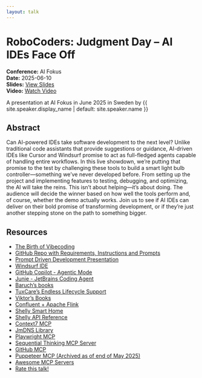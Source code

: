 ```yaml
---
layout: talk
---
```


<!-- Source: https://speaking.jbaru.ch/mbT7c6/robocoders-judgment-day-ai-ides-face-off -->
# RoboCoders: Judgment Day – AI IDEs Face Off

**Conference:** AI Fokus  
**Date:** 2025-06-10  
**Slides:** [View Slides](https://drive.google.com/file/d/1txhlA5nq2J7vTeRsp6aJYuG5PG2fRVON/view)  
**Video:** [Watch Video](https://www.youtube.com/watch?v=5q_LQNMIvqY)  

A presentation at AI Fokus in
                    June 2025 in
                    Sweden by 
                    {{ site.speaker.display_name | default: site.speaker.name }}

## Abstract

Can AI-powered IDEs take software development to the next level? Unlike traditional code assistants that provide suggestions or guidance, AI-driven IDEs like Cursor and Windsurf promise to act as full-fledged agents capable of handling entire workflows. In this live showdown, we’re putting that promise to the test by challenging these tools to build a smart light bulb controller—something we’ve never developed before.
From setting up the project and implementing features to testing, debugging, and optimizing, the AI will take the reins. This isn’t about helping—it’s about doing. The audience will decide the winner based on how well the tools perform and, of course, whether the demo actually works.
Join us to see if AI IDEs can deliver on their bold promise of transforming development, or if they’re just another stepping stone on the path to something bigger.

## Resources

- [The Birth of Vibecoding](https://x.com/karpathy/status/1886192184808149383?lang=en)
- [GitHub Repo with Requirements, Instructions and Prompts](https://github.com/jbaruch/rocoders-ai-fokus)
- [Prompt Driven Development Presentation](https://speaking.jbaru.ch/yaBltt/prompt-driven-development-aligning-ideas-tests-and-code)
- [Windsurf IDE](https://windsurf.com/)
- [GitHub Copilot - Agentic Mode](https://github.blog/news-insights/product-news/github-copilot-the-agent-awakens/)
- [Junie - JetBrains Coding Agent](https://www.jetbrains.com/junie/)
- [Baruch’s books](https://amzn.to/4l25o2I)
- [TuxCare’s Endless Lifecycle Support](https://tuxcare.com/endless-lifecycle-support/)
- [Viktor’s Books](https://gamov.io/)
- [Confluent + Apache Flink](https://www.confluent.io/learn/apache-flink/)
- [Shelly Smart Home](https://us.shelly.com/)
- [Shelly API Reference](https://shelly-api-docs.shelly.cloud/gen1/#shelly-family-overview)
- [Context7 MCP](https://context7.com/)
- [JmDNS Library](https://github.com/jmdns/jmdns)
- [Playwright MCP](https://github.com/microsoft/playwright-mcp)
- [Sequential Thinking MCP Server](https://github.com/modelcontextprotocol/servers/tree/main/src/sequentialthinking)
- [GitHub MCP](https://github.com/github/github-mcp-server)
- [Puppeteer MCP (Archived as of end of May 2025)](https://github.com/modelcontextprotocol/servers-archived/tree/main/src/puppeteer)
- [Awesome MCP Servers](https://github.com/punkpeye/awesome-mcp-servers)
- [Rate this talk!](https://www.jfokus.se/ai-fokus/rate/2555)
